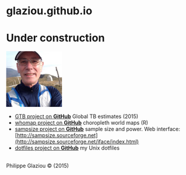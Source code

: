 <meta http-equiv="Content-Type" content="text/html;charset=utf-8" />
<div class="wrapper">

glaziou.github.io
=================
# Under construction

<img src="pg.jpg" height='150px' width='150px' />

-   [GTB project on **GitHub**](https://github.com/glaziou/gtb) Global TB estimates (2015)
-   [whomap project on **GitHub**](https://github.com/glaziou/whomap) choropleth world maps (R)
-   [sampsize project on **GitHub**](https://github.com/glaziou/sampsize) sample size and power.
Web interface: [http://sampsize.sourceforge.net](http://sampsize.sourceforge.net/iface/index.html)
-   [dotfiles project on **GitHub**](https://github.com/glaziou/dotfiles) my Unix dotfiles

</div>
<br>
<div class="footer">
    Philippe Glaziou  © (2015)
</div>
